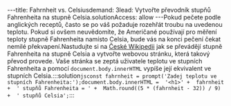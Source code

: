 ---title: Fahrnheit vs. Celsiusdemand: 3lead: Vytvořte převodník stupňů Fahrenheita na stupně Celsia.solutionAccess: allow
---Pokud pečete podle anglických receptů, často se po váš požaduje rozehřát troubu na uvedenou teplotu. Pokud si ovšem neuvědomíte, že Američané používají pro měření teploty stupně Fahrenheita namísto Celsia, bude vás na konci pečení čekat nemilé překvapení.Nastudujte si na [České Wikipedii](https://cs.wikipedia.org/wiki/Stupe%C5%88_Fahrenheita) jak se převádějí stupně Fahrenheita na stupně Celsia a vytvořte webovou stránku, která takový převod provede. Vaše stránka se zeptá uživatele teplotu ve stupních Fahrenheita a pomocí `document.body.innerHTML` vypíše její ekvivalent ve stupních Celsia.:::solution```jsconst fahrnheit = prompt('Zadej teplotu ve stupních Fahrenheita:');document.body.innerHTML =  '<h1>' +  fahrnheit +  ' stupňů Fahrenheita = ' +  Math.round((5 * (fahrnheit - 32)) / 9) +  ' stupňů Celsia';```:::